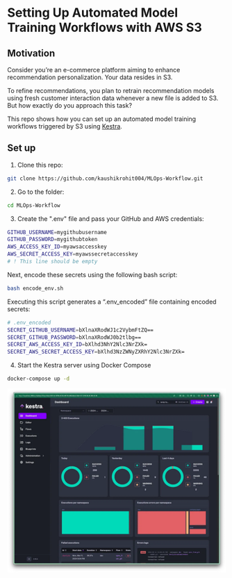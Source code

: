 # Setting Up Automated Model Training Workflows with AWS S3
## Motivation
Consider you’re an e-commerce platform aiming to enhance recommendation personalization. Your data resides in S3.

To refine recommendations, you plan to retrain recommendation models using fresh customer interaction data whenever a new file is added to S3. But how exactly do you approach this task?

This repo shows how you can set up an automated model training workflows triggered by S3 using [Kestra](https://bit.ly/49OMyH9).

## Set up
1. Clone this repo:
```bash
git clone https://github.com/kaushikrohit004/MLOps-Workflow.git
```
2. Go to the folder:
```bash
cd MLOps-Workflow
```
3. Create the ".env" file and pass your GitHub and AWS credentials:
```bash
GITHUB_USERNAME=mygithubusername
GITHUB_PASSWORD=mygithubtoken
AWS_ACCESS_KEY_ID=myawsaccesskey
AWS_SECRET_ACCESS_KEY=myawssecretaccesskey
# ! This line should be empty
```
Next, encode these secrets using the following bash script:
```bash
bash encode_env.sh
```
Executing this script generates a “.env_encoded” file containing encoded secrets:
```bash
# .env_encoded
SECRET_GITHUB_USERNAME=bXlnaXRodWJ1c2VybmFtZQ==
SECRET_GITHUB_PASSWORD=bXlnaXRodWJ0b2tlbg==
SECRET_AWS_ACCESS_KEY_ID=bXlhd3NhY2Nlc3NrZXk=
SECRET_AWS_SECRET_ACCESS_KEY=bXlhd3NzZWNyZXRhY2Nlc3NrZXk=
```
4. Start the Kestra server using Docker Compose
```bash
docker-compose up -d
```
![](images/kestra.png)

